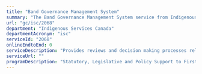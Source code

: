 ```yaml
---
title: "Band Governance Management System"
summary: "The Band Governance Management System service from Indigenous Services Canada is not available end-to-end online, according to the GC Service Inventory."
url: "gc/isc/2068"
department: "Indigenous Services Canada"
departmentAcronym: "isc"
serviceId: "2068"
onlineEndtoEnd: 0
serviceDescription: "Provides reviews and decision making processes related to elections"
serviceUrl: ""
programDescription: "Statutory, Legislative and Policy Support to First Nations Governance"
---
```

